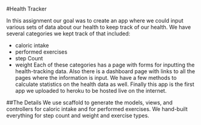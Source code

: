 #Health Tracker

In this assignment our goal was to create an app where we could input various sets of data about our health to keep track of our health.
We have several categories we kept track of that included:
- caloric intake
- performed exercises
- step Count
- weight
Each of these categories has a page with forms for inputting the health-tracking data. Also there is a dashboard page with links to all the pages where the information is input.
We have a few methods to calculate statistics on the health data as well.
Finally this app is the first app we uploaded to heroku to be hosted live on the internet.

##The Details
We use scaffold to generate the models, views, and controllers for caloric intake and for performed exercises.
We hand-built everything for step count and weight and exercise types.
